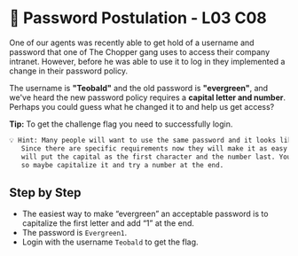 # 🌲 Password Postulation - L03 C08

One of our agents was recently able to get hold of a username and password that one of The Chopper gang uses to access their company intranet. However, before he was able to use it to log in they implemented a change in their password policy.

The username is **"Teobald"** and the old password is **"evergreen"**, and we've heard the new password policy requires a **capital letter and number**. Perhaps you could guess what he changed it to and help us get access?

**Tip:** To get the challenge flag you need to successfully login.

```txt
💡 Hint: Many people will want to use the same password and it looks like the gang members in The Choppers are the same!
   Since there are specific requirements now they will make it as easy as possible to remember. For example, most people
   will put the capital as the first character and the number last. You already know the old password was "evergreen",
   so maybe capitalize it and try a number at the end.
```

## Step by Step

- The easiest way to make “evergreen” an acceptable password is to capitalize the first letter and add “1” at the end.
- The password is `Evergreen1`.
- Login with the username `Teobald` to get the flag.
